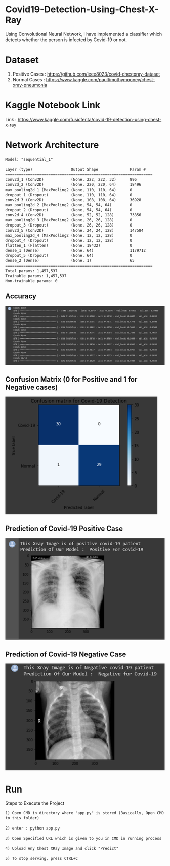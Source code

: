 # Covid19-Detection-Using-Chest-X-Ray
Using Convolutional Neural Network, I have implemented a classifier which detects whether the person is infected by Covid-19 or not.

# Dataset
  1) Positive Cases : https://github.com/ieee8023/covid-chestxray-dataset
  2) Normal Cases : https://www.kaggle.com/paultimothymooney/chest-xray-pneumonia

# Kaggle Notebook Link 
  Link : https://www.kaggle.com/fusicfenta/covid-19-detection-using-chest-x-ray
  
# Network Architecture
    Model: "sequential_1"
    
    Layer (type)                 Output Shape              Param #   
    =================================================================
    conv2d_1 (Conv2D)            (None, 222, 222, 32)      896      
    conv2d_2 (Conv2D)            (None, 220, 220, 64)      18496     
    max_pooling2d_1 (MaxPooling2 (None, 110, 110, 64)      0         
    dropout_1 (Dropout)          (None, 110, 110, 64)      0         
    conv2d_3 (Conv2D)            (None, 108, 108, 64)      36928     
    max_pooling2d_2 (MaxPooling2 (None, 54, 54, 64)        0         
    dropout_2 (Dropout)          (None, 54, 54, 64)        0         
    conv2d_4 (Conv2D)            (None, 52, 52, 128)       73856     
    max_pooling2d_3 (MaxPooling2 (None, 26, 26, 128)       0         
    dropout_3 (Dropout)          (None, 26, 26, 128)       0         
    conv2d_5 (Conv2D)            (None, 24, 24, 128)       147584    
    max_pooling2d_4 (MaxPooling2 (None, 12, 12, 128)       0         
    dropout_4 (Dropout)          (None, 12, 12, 128)       0       
    flatten_1 (Flatten)          (None, 18432)             0         
    dense_1 (Dense)              (None, 64)                1179712   
    dropout_5 (Dropout)          (None, 64)                0         
    dense_2 (Dense)              (None, 1)                 65        
    =================================================================
    Total params: 1,457,537
    Trainable params: 1,457,537
    Non-trainable params: 0
    
## Accuracy
![](MediaImages/Accuracy.PNG)

## Confusion Matrix (0 for Positive and 1 for Negative cases)
![](MediaImages/New_Confusion_Matrix.PNG)

## Prediction of Covid-19 Positive Case
![](MediaImages/Poisi_Out.PNG)

## Prediction of Covid-19 Negative Case
![](MediaImages/Negi_Out.PNG)

# Run
Steps to Execute the Project
    
    1) Open CMD in directory where "app.py" is stored (Basically, Open CMD to this folder)
    
    2) enter : python app.py
    
    3) Open Specified URL which is given to you in CMD in running process
    
    4) Upload Any Chest XRay Image and click "Predict"
    
    5) To stop serving, press CTRL+C
    
